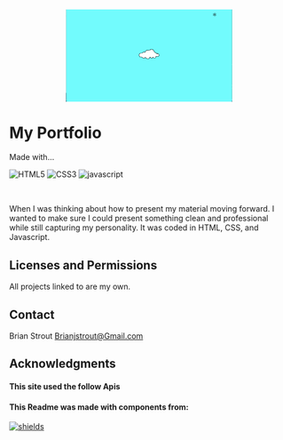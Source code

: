 <!-- PROJECT LOGO -->
<br />
<div align="center">
<p>
  <img align="center" width="300"  src="./src/components/images/PortfolioSiteScreenShot.png" alt="Logo" >
</p>
</div>
<h1>My Portfolio</h1>
<p display=inline>
Made with...

<!-- [![React][react.js]][react-url] -->

![HTML5]
![CSS3]
![javascript]

<!-- ![Swiper] -->

</p>
<br />
<p >
                  When I was thinking about how to present my material moving
                  forward. I wanted to make sure I could present something clean
                  and professional while still capturing my personality. It was
                  coded in HTML, CSS, and Javascript.

 </p>

<!-- LICENSE -->

## Licenses and Permissions

All projects linked to are my own.

<!-- CONTACT -->

## Contact

Brian Strout Brianjstrout@Gmail.com

<!-- ACKNOWLEDGMENTS -->

## Acknowledgments

#### This site used the follow Apis

#### This Readme was made with components from:

[![shields]][shields-url]

[screenshot]: ./src/images/MashaSiteScreenShot.png
[react.js]: https://img.shields.io/badge/React-20232A?style=for-the-badge&logo=react&logoColor=61DAFB
[react-url]: https://reactjs.org/
[html5]: https://img.shields.io/badge/HTML-20232A?style=for-the-badge&logo=HTML5&logoColor=61DAFB
[css3]: https://img.shields.io/badge/CSS-20232A?style=for-the-badge&logo=CSS3&logoColor=61DAFB
[javascript]: https://img.shields.io/badge/Javascript-20232A?style=for-the-badge&logo=Javascript&logoColor=61DAFB
[framer]: https://img.shields.io/badge/Framer.Motion-20232A?style=for-the-badge&logo=Framer&logoColor=61DAFB
[swiper]: https://img.shields.io/badge/SwiperJS-20232A?style=for-the-badge&logo=Swiper&logoColor=61DAFB
[css3]: https://img.shields.io/badge/CSS-20232A?style=for-the-badge&logo=CSS3&logoColor=61DAFB
[shields]: https://img.shields.io/badge/Shields.io-20232A?style=for-the-badge&logo=Shields.io&logoColor=ffffff00
[shields-url]: https://shields.io

<!-- ?style=for-the-badge&logo=appveyor -->
<!-- <p align="right">(<a href="#readme-top">back to top</a>)</p> -->
